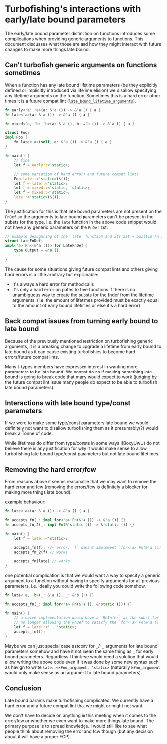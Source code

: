 # Turbofishing's interactions with early/late bound parameters

The early/late bound parameter distinction on functions introduces some complications when providing generic arguments to functions. This document discusses what those are and how they might interact with future changes to make more things late bound.

## Can't turbofish generic arguments on functions sometimes

When a function has any late bound lifetime parameters (be they explicitly defined or implicitly introduced via lifetime elision) we disallow specifying any lifetime arguments on the function. Sometimes this is a hard error other times it is a future compat lint ([`late_bound_lifetime_arguments`](https://github.com/rust-lang/rust/issues/42868)).

```rust
fn early<'a: 'a>(a: &'a ()) -> &'a () { a }
fn late<'a>(a: &'a ()) -> &'a () { a }

fn mixed<'a, 'b: 'b>(a: &'a (), b: &'b ()) -> &'a () { a }

struct Foo;
impl Foo {
    fn late<'a>(self, a: &'a ()) -> &'a () { a }
}

fn main() {
    // fine
    let f = early::<'static>;
    
    // some variation of hard errors and future compat lints
    Foo.late::<'static>(&());
    let f = late::<'static>;
    let f = mixed::<'static, 'static>;
    let f = mixed::<'static>;
    late::<'static>(&());
}
```

The justification for this is that late bound parameters are not present on the `FnDef` so the arguments to late bound parameters can't be present in the substs for the type. i.e. the `late` function in the above code snippet would not have any generic parameters on the `FnDef` zst:
```rust
// example desugaring of the `late` function and its zst + builtin Fn impl
struct LateFnDef;
impl<'a> Fn<(&'a ())> for LateFnDef {
    type Output = &'a ();
    ...
}
```

The cause for some situations giving future compat lints and others giving hard errors is a little arbitrary but explainable:
- It's always a hard error for method calls
- It's only a hard error on paths to free functions if there is no unambiguous way to create the substs for the fndef from the lifetime arguments. (i.e. the amount of lifetimes provided must be exactly equal to the amount of early bound lifetimes or else it's a hard error)

## Back compat issues from turning early bound to late bound

Because of the previously mentioned restriction on turbofishing generic arguments, it is a breaking change to upgrade a lifetime from early bound to late bound as it can cause existing turbofishies to become hard errors/future compat lints.

Many t-types members have expressed interest in wanting more parameters to be late bound. We cannot do so if making something late bound is going to break code that many would expect to work (judging by the future compat lint issue many people do expect to be able to turbofish late bound parameters).

## Interactions with late bound type/const parameters

If we were to make some type/const parameters late bound we would definitely not want to disallow turbofishing them as it presumably(?) would break a Tonne of code. 

While lifetimes do differ from type/consts in some ways I(BoxyUwU) do not believe there is any justification for why it would make sense to allow turbofishing late bound type/const parameters but not late bound lifetimes.

## Removing the hard error/fcw

From reasons above it seems reasonable that we may want to remove the hard error and fcw (removing the errors/fcw is definitely a blocker for making more things late bound).

example behaviour:
```rust
fn late<'a>(a: &'a ()) -> &'a () { a }

fn accepts_fn(_: impl for<'a> Fn(&'a ()) -> &'a ()) {}
fn accepts_fn_2(_: impl Fn(&'static ()) -> &'static ()) {}

fn main() {
    let f = late::<'static>;
    
    accepts_fn(f); //~ error: `f` doesnt implement `for<'a> Fn(&'a ()) -> &'a ()`
    accepts_fn_2(f) // works
    
    accepts_fn(late) // works
}
````

one potential complication is that we would want a way to specify a generic argument to a function without having to specify arguments for all previous parameters. i.e. ideally you could write the following code somehow.
```rust
fn late<'a, 'b>(_: &'a (), _: &'b ()) {}

fn accepts_fn(_: impl for<'a> Fn(&'a (), &'static ())) {}

fn main() {
    // a naive implementation would have a `ReInfer` as the subst for `'a` parameter
    // no longer allowing the FnDef to satisfy the `for<'a> Fn(&'a ()` bound
    let f = late::<'_, 'static>;
    accepts_fn(f);
}
```
Maybe we can just special case astconv for `_`/`'_` arguments for late bound parameters somehow and have it not mean the same thing as `_` for early bound parameters. Regardless I think we would need a solution that would allow writing the above code even if it was done by some new syntax such as havign to write `late::<k#no_argument, 'static>` (naturally `k#no_argument` would only make sense as an argument to late bound parameters).


## Conclusion

Late bound params make turbofishing complicated. We currently have a hard error and a future compat lint that we might or might not want.

We don't have to decide on anything in this meeting when it comes to the error/fcw or whether we even want to make more things late bound. The primary purpose is to spread knowledge. I would still like to see what people think about removing the error and fcw though (but any decision about it will have a proper FCP).
